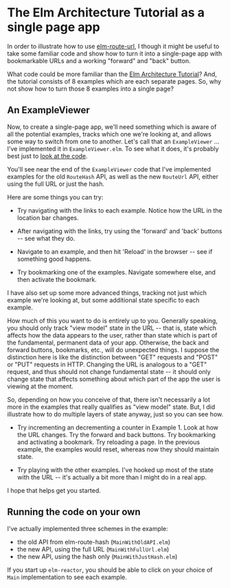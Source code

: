 # The Elm Architecture Tutorial as a single page app

In order to illustrate how to use
[elm-route-url](https://github.com/rgrempel/elm-route-url), I though it might
be useful to take some familiar code and show how to turn it into a single-page
app with bookmarkable URLs and a working "forward" and "back" button.

What code could be more familiar than the
[Elm Architecture Tutorial](https://github.com/evancz/elm-architecture-tutorial)?
And, the tutorial consists of 8 examples which are each separate pages. So, why
not show how to turn those 8 examples into a single page?


## An ExampleViewer

Now, to create a single-page app, we'll need something which is aware of all the
potential examples, tracks which one we're looking at, and allows some way
to switch from one to another. Let's call that an `ExampleViewer` ... I've
implemented it in `ExampleViewer.elm`. To see what it does, it's probably
best just to
[look at the code](https://github.com/rgrempel/elm-route-url/blob/master/examples/elm-architecture-tutorial/ExampleViewer.elm).

You'll see near the end of the `ExampleViewer` code that I've implemented
examples for the old `RouteHash` API, as well as the new `RouteUrl` API,
either using the full URL or just the hash.

Here are some things you can try:

*   Try navigating with the links to each example. Notice how the URL in the
    location bar changes.

*   After navigating with the links, try using the 'forward' and 'back' buttons
    -- see what they do.

*   Navigate to an example, and then hit 'Reload' in the browser -- see if
    something good happens.

*   Try bookmarking one of the examples. Navigate somewhere else, and then
    activate the bookmark.

I have also set up some more advanced things, tracking not just which example
we're looking at, but some additional state specific to each example.

How much of this you want to do is entirely up to you. Generally speaking, you
should only track "view model" state in the URL -- that is, state which affects
how the data appears to the user, rather than state which is part of the
fundamental, permanent data of your app. Otherwise, the back and forward
buttons, bookmarks, etc., will do unexpected things.  I suppose the distinction
here is like the distinction between "GET" requests and "POST" or "PUT"
requests in HTTP. Changing the URL is analogous to a "GET" request, and thus
should not change fundamental state -- it should only change state that affects
something about which part of the app the user is viewing at the moment.

So, depending on how you conceive of that, there isn't necessarily a lot more
in the examples that really qualifies as "view model" state. But, I did
illustrate how to do multiple layers of state anyway, just so you can see how.

*   Try incrementing an decrementing a counter in Example 1. Look at how the
    URL changes. Try the forward and back buttons. Try bookmarking and
    activating a bookmark. Try reloading a page. In the previous example,
    the examples would reset, whereas now they should maintain state.

*   Try playing with the other examples. I've hooked up most of the state
    with the URL -- it's actually a bit more than I might do in a real app.

I hope that helps get you started.


## Running the code on your own

I've actually implemented three schemes in the example:

* the old API from elm-route-hash (`MainWithOldAPI.elm`)
* the new API, using the full URL (`MainWithFullUrl.elm`)
* the new API, using the hash only (`MainWithJustHash.elm`)

If you start up `elm-reactor`, you should be able to click on your choice
of `Main` implementation to see each example.
